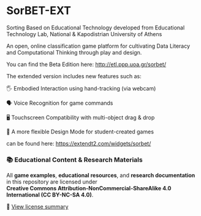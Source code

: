 # SorBET-EXT
Sorting Based on Educational Technology developed from Educational Technology Lab, National &amp; Kapodistrian University of Athens

An open, online classification game platform for cultivating Data Literacy and Computational Thinking through play and design.

You can find the Beta Edition here: http://etl.ppp.uoa.gr/sorbet/

The extended version includes new features such as:

🖐️ Embodied Interaction using hand-tracking (via webcam)

🗣️ Voice Recognition for game commands

🖥️ Touchscreen Compatibility with multi-object drag & drop

🧩 A more flexible Design Mode for student-created games

can be found here: https://extendt2.com/widgets/sorbet/

### 📚 Educational Content & Research Materials
All **game examples**, **educational resources**, and **research documentation** in this repository are licensed under  
**Creative Commons Attribution-NonCommercial-ShareAlike 4.0 International (CC BY-NC-SA 4.0)**.

🔗 [View license summary](https://creativecommons.org/licenses/by-nc-sa/4.0/)
